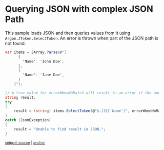 # Querying JSON with complex JSON Path

This sample loads JSON and then queries values from it using `Argon.JToken.SelectToken`. An error is thrown when part of the JSON path is not found.

<!-- snippet: ErrorWhenNoMatchQuery -->
<a id='snippet-errorwhennomatchquery'></a>
```cs
var items = JArray.Parse(@"[
      {
        'Name': 'John Doe',
      },
      {
        'Name': 'Jane Doe',
      }
    ]");

// A true value for errorWhenNoMatch will result in an error if the queried value is missing
string result;
try
{
    result = (string) items.SelectToken(@"$.[3]['Name']", errorWhenNoMatch: true);
}
catch (JsonException)
{
    result = "Unable to find result in JSON.";
}
```
<sup><a href='/src/ArgonTests/Documentation/Samples/JsonPath/ErrorWhenNoMatchQuery.cs#L10-L32' title='Snippet source file'>snippet source</a> | <a href='#snippet-errorwhennomatchquery' title='Start of snippet'>anchor</a></sup>
<!-- endSnippet -->
